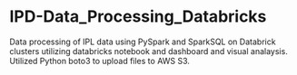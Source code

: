 # IPD-Data_Processing_Databricks
Data processing of IPL data using PySpark and SparkSQL on Databrick clusters utilizing databricks notebook and dashboard and visual analaysis.
Utilized Python boto3 to upload files to AWS S3.
